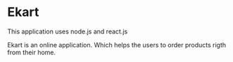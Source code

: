 # Ekart

This application uses node.js and react.js

Ekart is an online application.
Which helps the users to order products rigth from their home.